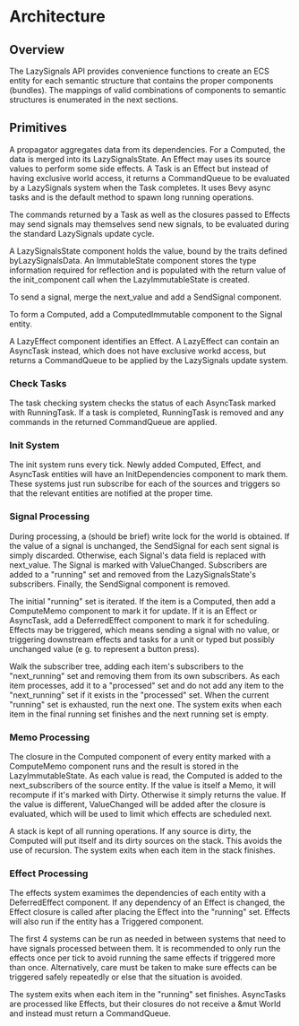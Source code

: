 # Architecture

## Overview

The LazySignals API provides convenience functions to create an ECS entity for
each semantic structure that contains the proper components (bundles). The mappings of valid
combinations of components to semantic structures is enumerated in the next sections.

## Primitives

A propagator aggregates data from its dependencies. For a Computed, the data is merged into its
LazySignalsState. An Effect may uses its source values to perform some side effects. A Task is an Effect but instead of having exclusive world access, it returns a CommandQueue to be evaluated by a LazySignals system when the Task completes. It uses Bevy async tasks and is the default method to spawn long running operations.

The commands returned by a Task as well as the closures passed to Effects may send signals may themselves send new signals, to be evaluated during the standard LazySignals update cycle.

A LazySignalsState component holds the value, bound by the traits defined byLazySignalsData. An ImmutableState component stores the type information required for reflection and is populated with the return value of the init_component call when the LazyImmutableState is created.

To send a signal, merge the
next_value and add a SendSignal component.

To form a Computed, add a ComputedImmutable component to the Signal entity.

A LazyEffect component identifies an Effect. A LazyEffect can contain an AsyncTask instead, which does not have exclusive workd access, but returns a CommandQueue to be applied by the LazySignals update system.

### Check Tasks

The task checking system checks the status of each AsyncTask marked with RunningTask. If a task is completed, RunningTask is removed and any commands in the returned CommandQueue are applied.

### Init System

The init system runs every tick.
Newly added Computed, Effect, and AsyncTask entities will have an InitDependencies component to mark them.
These systems just run subscribe for each of the sources and triggers so that the relevant entities
are notified at the proper time.

### Signal Processing

During processing, a (should be brief) write lock for the world is obtained. If the value of a signal is unchanged, the
SendSignal for each sent signal is simply discarded. Otherwise, each Signal's data field is replaced with
next_value. The Signal is marked with ValueChanged. Subscribers are added to a "running" set and
removed from the LazySignalsState's subscribers. Finally, the SendSignal component is removed.

The initial "running" set is iterated. If the item is a Computed, then add a ComputeMemo component
to mark it for update. If it is an Effect or AsyncTask, add a DeferredEffect component to mark it for
scheduling. Effects may be triggered, which means sending a signal with no value, or triggering downstream effects and tasks for a unit or typed but possibly unchanged value (e g. to represent a button press).

Walk the subscriber tree, adding each item's subscribers to the "next_running" set and removing them
from its own subscribers. As each item processes, add it to a "processed" set and do not add any
item to the "next_running" set if it exists in the "processed" set. When the current "running" set is
exhausted, run the next one. The system exits when each item in the final running set finishes and the next running set is empty.

### Memo Processing

The closure in the Computed component of every entity marked with a ComputeMemo component runs and the result is
stored in the LazyImmutableState. As each value is read, the Computed is added to the
next_subscribers of the source entity. If the value is itself a Memo, it will recompute if it's marked with Dirty. Otherwise it simply returns the value. If the value is different, ValueChanged will be
added after the closure is evaluated, which will be used to limit which effects are scheduled next.

A stack is kept of all running operations. If any source is dirty, the Computed will put itself and its dirty sources on the stack. This avoids the use of recursion. The system
exits when each item in the stack finishes.

### Effect Processing

The effects system examimes the dependencies of each entity with a DeferredEffect component. If any dependency of an Effect is changed, the Effect closure is
called after placing the Effect into the "running" set. Effects will also run if the entity has a Triggered component.

The first 4 systems can be run as needed in between systems that need to have signals processed
between them. It is recommended to only run the effects once per tick to avoid running the same
effects if triggered more than once. Alternatively, care must be taken to make sure effects can be
triggered safely repeatedly or else that the situation is avoided.

The system exits when each item in the "running" set finishes. AsyncTasks are processed like Effects, but their closures do not receive a &mut World and instead must return a CommandQueue.
